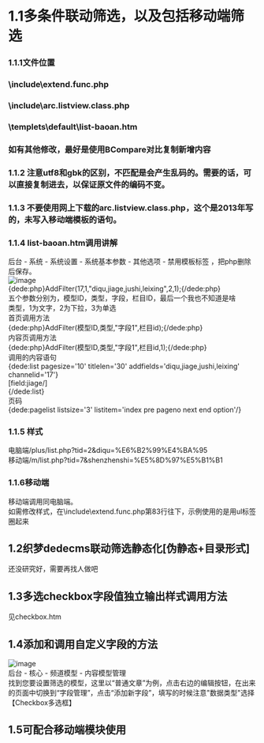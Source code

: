 # 1.1多条件联动筛选，以及包括移动端筛选
### 1.1.1文件位置
### \include\extend.func.php
### \include\arc.listview.class.php
### \templets\default\list-baoan.htm
### 如有其他修改，最好是使用BCompare对比复制新增内容
### 1.1.2 注意utf8和gbk的区别，不匹配是会产生乱码的。需要的话，可以直接复制进去，以保证原文件的编码不变。
### 1.1.3 不要使用网上下载的arc.listview.class.php，这个是2013年写的，未写入移动端模板的语句。
### 1.1.4 list-baoan.htm调用讲解
后台 - 系统 - 系统设置 - 系统基本参数 - 其他选项 - 禁用模板标签 ，把php删除后保存。
<br/>
 ![image](https://raw.githubusercontent.com/luobo157/dedecms/main/1.%E7%AD%9B%E9%80%89/%E5%88%A0%E9%99%A4%E7%A6%81%E7%94%A8PHP%E6%A8%A1%E6%9D%BF%E6%A0%87%E7%AD%BE.png) 
 <br/>
{dede:php}AddFilter(17,1,"diqu,jiage,jushi,leixing",2,1);{/dede:php}
<br/>
五个参数分别为，模型ID，类型，字段，栏目ID，最后一个我也不知道是啥<br/>
类型，1为文字，2为下拉，3为单选
<br/>
首页调用方法
<br/>
{dede:php}AddFilter(模型ID,类型,"字段1",栏目id);{/dede:php}
<br/>
内容页调用方法
<br/>
{dede:php}AddFilter(模型ID,类型,"字段1",栏目id,1);{/dede:php}
<br/>
调用的内容语句
<br/>
{dede:list pagesize='10' titlelen='30' addfields='diqu,jiage,jushi,leixing' channelid='17'}
<br/>
[field:jiage/]
<br/>
{/dede:list}
<br/>
页码
<br/>
{dede:pagelist listsize='3' listitem='index pre pageno next end option'/}
### 1.1.5 样式

电脑端/plus/list.php?tid=2&diqu=%E6%B2%99%E4%BA%95
<br/>
移动端/m/list.php?tid=7&shenzhenshi=%E5%8D%97%E5%B1%B1
<br/>
### 1.1.6移动端
移动端调用同电脑端。
<br/>
如需修改样式，在\include\extend.func.php第83行往下，示例使用的是用ul标签圈起来


## 1.2织梦dedecms联动筛选静态化[伪静态+目录形式]
还没研究好，需要再找人做吧
## 1.3多选checkbox字段值独立输出样式调用方法
见checkbox.htm
## 1.4添加和调用自定义字段的方法
![image](https://raw.githubusercontent.com/luobo157/dedecms/main/1.%E7%AD%9B%E9%80%89/%E6%B7%BB%E5%8A%A0%E6%96%B0%E5%AD%97%E6%AE%B5.jpg)
 <br/>
后台 - 核心 - 频道模型 - 内容模型管理
 <br/>
找到您要设置筛选的模型，这里以“普通文章”为例，点击右边的编辑按钮，在出来的页面中切换到“字段管理”，点击“添加新字段”，填写的时候注意"数据类型"选择【Checkbox多选框】
## 1.5可配合移动端模块使用
